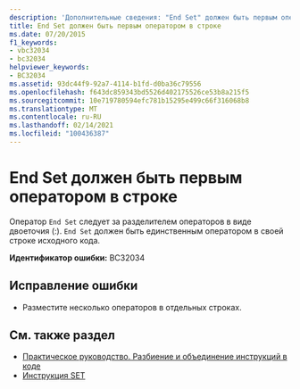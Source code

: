 ```yaml
---
description: 'Дополнительные сведения: "End Set" должен быть первым оператором в строке'
title: End Set должен быть первым оператором в строке
ms.date: 07/20/2015
f1_keywords:
- vbc32034
- bc32034
helpviewer_keywords:
- BC32034
ms.assetid: 93dc44f9-92a7-4114-b1fd-d0ba36c79556
ms.openlocfilehash: f643dc859343bd5526d402175526ce53b8a215f5
ms.sourcegitcommit: 10e719780594efc781b15295e499c66f316068b8
ms.translationtype: MT
ms.contentlocale: ru-RU
ms.lasthandoff: 02/14/2021
ms.locfileid: "100436387"
---
```

# <a name="end-set-must-be-the-first-statement-on-a-line"></a>End Set должен быть первым оператором в строке

Оператор `End Set` следует за разделителем операторов в виде двоеточия (:). `End Set` должен быть единственным оператором в своей строке исходного кода.  
  
 **Идентификатор ошибки:** BC32034  
  
## <a name="to-correct-this-error"></a>Исправление ошибки  
  
- Разместите несколько операторов в отдельных строках.  
  
## <a name="see-also"></a>См. также раздел

- [Практическое руководство. Разбиение и объединение инструкций в коде](../programming-guide/program-structure/how-to-break-and-combine-statements-in-code.md)
- [Инструкция SET](../language-reference/statements/set-statement.md)
